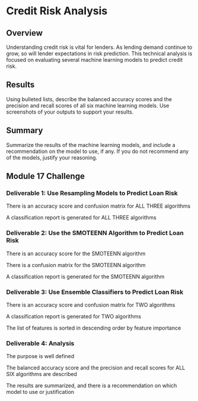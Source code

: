 # Credit Risk Analysis

## Overview

Understanding credit risk is vital for lenders. As lending demand continue to grow, so will lender expectations in risk prediction. This technical analysis is focused on evaluating several machine learning models to predict credit risk. 

## Results

Using bulleted lists, describe the balanced accuracy scores and the precision and recall scores of all six machine learning models. Use screenshots of your outputs to support your results.

## Summary

Summarize the results of the machine learning models, and include a recommendation on the model to use, if any. If you do not recommend any of the models, justify your reasoning.

## Module 17 Challenge

### Deliverable 1: Use Resampling Models to Predict Loan Risk

There is an accuracy score and confusion matrix for ALL THREE algorithms

A classification report is generated for ALL THREE algorithms

### Deliverable 2: Use the SMOTEENN Algorithm to Predict Loan Risk

There is an accuracy score for the SMOTEENN algorithm

There is a confusion matrix for the SMOTEENN algorithm

A classification report is generated for the SMOTEENN algorithm

### Deliverable 3: Use Ensemble Classifiers to Predict Loan Risk

There is an accuracy score and confusion matrix for TWO algorithms

A classification report is generated for TWO algorithms

The list of features is sorted in descending order by feature importance

### Deliverable 4: Analysis

The purpose is well defined

The balanced accuracy score and the precision and recall scores for ALL SIX algorithms are described

The results are summarized, and there is a recommendation on which model to use or justification
